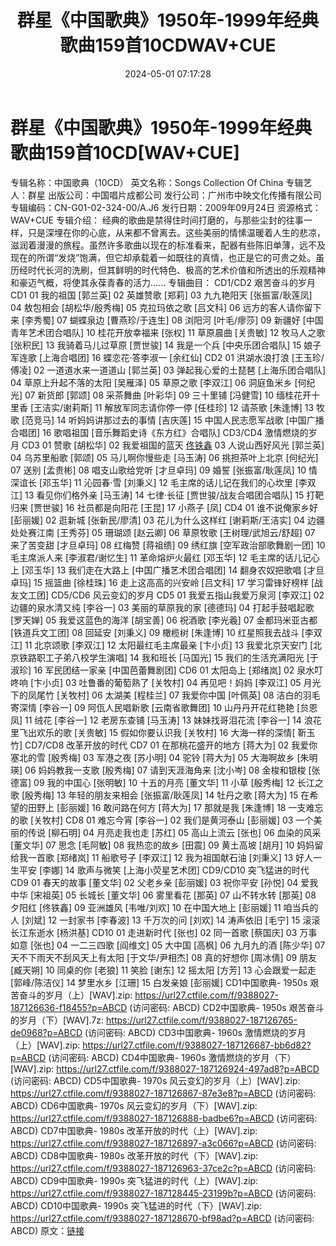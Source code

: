 ﻿---
title: 群星《中国歌典》1950年-1999年经典歌曲159首10CDWAV+CUE
date: 2024-05-01 07:17:28
categories: WAV车载音乐、镜像
tags: 华语中文
---
# 群星《中国歌典》1950年-1999年经典歌曲159首10CD[WAV+CUE]

专辑名称：中国歌典（10CD）
英文名称：Songs Collection Of China
专辑艺人：群星
出版公司：中国唱片成都公司
发行公司：广州市中映文化传播有限公司
专辑编码：CN-G01-02-324-00/A.J6
发行日期：2009年09月24日
资源格式：WAV+CUE
专辑介绍：
经典的歌曲是禁得住时间打磨的，与那些尘封的往事一样，只是深埋在你的心底，从来都不曾离去。这些美丽的情愫温暖着人生的悲凉，滋润着漫漫的旅程。虽然许多歌曲以现在的标准看来，配器有些陈旧单薄，远不及现在的所谓“发烧”饱满，但它却承载着一如既往的真情，也正是它的可贵之处。虽历经时代长河的洗刷，但其鲜明的时代特色、极高的艺术价值和所透出的乐观精神和豪迈气概，将使其永葆青春的活力......
专辑曲目：
CD1/CD2 艰苦奋斗的岁月
CD1
01 我的祖国 [郭兰英]
02 英雄赞歌 [郑莉]
03 九九艳阳天 [张振富/耿莲凤]
04 敖包相会 [胡松华/殷秀梅]
05 克拉玛依之歌 [吕文科]
06 远方的客人请你留下来 [李秀蜀]
07 蝴蝶泉边 [曹燕珍/于连生]
08 浏阳河 [叶毛/瘳莎]
09 新疆好 [中国青年艺术团合唱队]
10 桂花开放幸福来 [张权]
11 草原晨曲 [关贵敏]
12 牧马人之歌 [张积民]
13 我骑着马儿过草原 [贾世骏]
14 我是一个兵 [中央乐团合唱队]
15 娘子军连歌 [上海合唱团]
16 蝶恋花·答李淑一 [余红仙]
CD2
01 洪湖水浪打浪 [王玉珍/傅凌]
02 一道道水来一道道山 [郭兰英]
03 弹起我心爱的土琵琶 [上海乐团合唱队]
04 草原上升起不落的太阳 [吴雁泽]
05 草原之歌 [李双江]
06 洞庭鱼米乡 [何纪光]
07 新货郎 [郭颂]
08 采茶舞曲 [叶彩华]
09 三十里铺 [冯健雪]
10 缅桂花开十里香 [王洁实/谢莉斯]
11 解放军同志请你停一停 [任桂珍]
12 请茶歌 [朱逢博]
13 牧歌 [范竞马]
14 听妈妈讲那过去的事情 [吉庆莲]
15 中国人民志愿军战歌 [中国广播合唱团]
16 歌唱祖国 [音乐舞蹈史诗《东方红》合唱队]
CD3/CD4 激情燃烧的岁月
CD3
01 赞歌 [胡松华]
02 我爱祖国的蓝天 [佟铁鑫](视听曲)
03 人说山西好风光 [郭兰英]
04 乌苏里船歌 [郭颂]
05 马儿啊你慢些走 [马玉涛]
06 挑担茶叶上北京 [何纪光]
07 送别 [孟贵彬]
08 唱支山歌给党听 [才旦卓玛]
09 婚誓 [张振富/耿莲凤]
10 情深谊长 [邓玉华]
11 沁园春·雪 [刘秉义]
12 毛主席的话儿记在我们的心坎里 [李双江]
13 看见你们格外亲 [马玉涛]
14 七律·长征 [贾世骏/战友合唱团合唱队]
15 打靶归来 [贾世骏]
16 社员都是向阳花 [王昆]
17 小燕子 [凤]
CD4
01 谁不说俺家乡好 [彭丽媛]
02 逛新城 [张新民/廖清]
03 花儿为什么这样红 [谢莉斯/王洁实]
04 边疆处处赛江南 [王秀芬]
05 珊瑚颂 [赵云卿]
06 草原牧歌 [王树理/武旭云/舒超]
07 来了苦变甜 [才旦卓玛]
08 红梅赞 [蒋祖缋]
09 绣红旗 [空军政治部歌舞剧一团]
10 毛主席派人来 [李淑君/谢忆生]
11 革命熔炉火最红 [邓玉华]
12 毛主席的话儿记心上 [邓玉华]
13 我们走在大路上 [中国广播艺术团合唱团]
14 翻身农奴把歌唱 [才旦卓玛]
15 摇篮曲 [徐桂珠]
16 走上这高高的兴安岭 [吕文科]
17 学习雷锋好榜样 [战友文工团]
CD5/CD6 风云变幻的岁月
CD5
01 我爱五指山我爱万泉河 [李双江]
02 边疆的泉水清又纯 [李谷一]
03 美丽的草原我的家 [德德玛]
04 打起手鼓唱起歌 [罗天婵]
05 我爱这蓝色的海洋 [胡宝善]
06 祝酒歌 [李光羲]
07 金都玛米亚古都 [铁道兵文工团]
08 回延安 [刘秉义]
09 橄榄树 [朱逢博]
10 红星照我去战斗 [李双江]
11 北京颂歌 [李双江]
12 太阳最红毛主席最亲 [卞小贞]
13 我爱北京天安门 [北京铁路职工子弟八校学生演唱]
14 我和班长 [马国光]
15 我们的生活充满阳光 [于淑珍]
16 军民团结一家亲 [中国芭蕾舞剧团]
CD6
01 太阳岛上 [郑绪岚]
02 泉水叮咚响 [卞小贞]
03 吐鲁番的葡萄熟了 [关牧村]
04 再见吧！妈妈 [李双江]
05 月光下的凤尾竹 [关牧村]
06 太湖美 [程桂兰]
07 我爱你中国 [叶佩英]
08 洁白的羽毛寄深情 [李谷一]
09 阿佤人民唱新歌 [云南省歌舞团]
10 山丹丹开花红艳艳 [贠恩凤]
11 绒花 [李谷一]
12 老房东查铺 [马玉涛]
13 妹妹找哥泪花流 [李谷一]
14 浪花里飞出欢乐的歌 [关贵敏]
15 假如你要认识我 [关牧村]
16 大海一样的深情[ 靳玉竹]
CD7/CD8 改革开放的时代
CD7
01 在那桃花盛开的地方 [蒋大为]
02 我爱你塞北的雪 [殷秀梅]
03 军港之夜 [苏小明]
04 驼铃 [蒋大为]
05 大海啊故乡 [朱明瑛]
06 妈妈教我一支歌 [殷秀梅]
07 请到天涯海角来 [沈小岑]
08 金梭和银梭 [张德富]
09 我的中国心 [张明敏]
10 十五的月亮 [董文华]
11 小草 [殷秀梅]
12 长江之歌 [殷秀梅]
13 年轻的朋友来相会 [张振富/耿莲凤]
14 牡丹之歌 [蒋大为]
15 在希望的田野上 [彭丽媛]
16 敢问路在何方 [蒋大为]
17 那就是我 [朱逢博]
18 一支难忘的歌 [关牧村]
CD8
01 难忘今宵 [李谷一]
02 我们是黄河泰山 [彭丽媛]
03 一个美丽的传说 [柳石明]
04 月亮走我也走 [苏红]
05 高山上流云 [张也]
06 血染的风采 [董文华]
07 思念 [毛阿敏]
08 我热恋的故乡 [田震]
09 黄土高坡 [胡月]
10 妈妈留给我一首歌 [郑绪岚]
11 船歌号子 [李双江]
12 我为祖国献石油 [刘秉义]
13 好人一生平安 [李娜]
14 歌声与微笑 [上海小荧星艺术团]
CD9/CD10 突飞猛进的时代
CD9
01 春天的故事 [董文华]
02 父老乡亲 [彭丽媛]
03 祝你平安 [孙悦]
04 爱我中华 [宋祖英]
05 长城长 [董文华]
06 雾里看花 [那英]
07 山不转水转 [那英]
08 夕阳红 [佟铁鑫]
09 亚洲雄风 [韦唯/刘欢]
10 在中国大地上 [彭丽媛]
11 咱当兵的人 [刘斌]
12 一封家书 [李春波]
13 千万次的问 [刘欢]
14 涛声依旧 [毛宁]
15 滚滚长江东逝水 [杨洪基]
CD10
01 走进新时代 [张也]
02 同一首歌 [蔡国庆]
03 万事如意 [张也]
04 一二三四歌 [阎维文]
05 大中国 [高枫]
06 九月九的酒 [陈少华]
07 天不下雨天不刮风天上有太阳 [于文华/尹相杰]
08 真的好想你 [周冰倩]
09 朋友 [臧天朔]
10 同桌的你 [老狼]
11 笑脸 [谢东]
12 摇太阳 [方芳]
13 心会跟爱一起走 [郭峰/陈洁仪]
14 梦里水乡 [江珊]
15 白发亲娘 [彭丽媛]
CD1中国歌典- 1950s 艰苦奋斗的岁月（上）[WAV].zip: https://url27.ctfile.com/f/9388027-187126636-f18455?p=ABCD
(访问密码: ABCD)
CD2中国歌典- 1950s 艰苦奋斗的岁月（下）[WAV].7z: https://url27.ctfile.com/f/9388027-187126765-de0968?p=ABCD
(访问密码: ABCD)
CD3中国歌典- 1960s 激情燃烧的岁月（上）[WAV].zip: https://url27.ctfile.com/f/9388027-187126687-bb6d82?p=ABCD
(访问密码: ABCD)
CD4中国歌典- 1960s 激情燃烧的岁月（下）[WAV].zip: https://url27.ctfile.com/f/9388027-187126924-497ad8?p=ABCD
(访问密码: ABCD)
CD5中国歌典- 1970s 风云变幻的岁月（上）[WAV].zip: https://url27.ctfile.com/f/9388027-187126867-87e3e8?p=ABCD
(访问密码: ABCD)
CD6中国歌典- 1970s 风云变幻的岁月（下）[WAV].zip: https://url27.ctfile.com/f/9388027-187126888-badbe6?p=ABCD
(访问密码: ABCD)
CD7中国歌典- 1980s 改革开放的时代（上）[WAV].zip: https://url27.ctfile.com/f/9388027-187126897-a3c066?p=ABCD
(访问密码: ABCD)
CD8中国歌典- 1980s 改革开放的时代（下）[WAV].zip: https://url27.ctfile.com/f/9388027-187126963-37ce2c?p=ABCD
(访问密码: ABCD)
CD9中国歌典- 1990s 突飞猛进的时代（上）[WAV].zip: https://url27.ctfile.com/f/9388027-187128445-23199b?p=ABCD
(访问密码: ABCD)
CD10中国歌典- 1990s 突飞猛进的时代（下）[WAV].zip: https://url27.ctfile.com/f/9388027-187128670-bf98ad?p=ABCD
(访问密码: ABCD)
原文：[链接](https://blog.sina.com.cn/s/blog_1647c7e76010315fi.html)